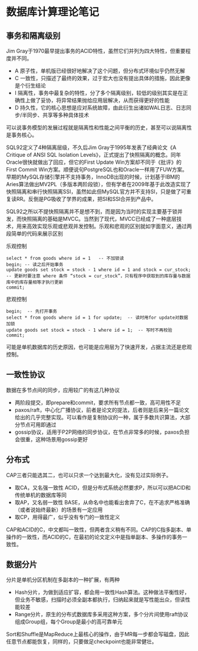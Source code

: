 # 数据库计算理论笔记

## 事务和隔离级别

Jim Gray于1970最早提出事务的ACID特性，虽然它们并列为四大特性，但重要程度并不同。

* A 原子性，单机版已经很好地解决了这个问题，但分布式环境似乎仍然无解
* C 一致性，只描述了最终的效果，过于宏大也没有提出具体的措施，因此更像是个衍生结论
* I 隔离性，事务中最复杂的特性，分了多个隔离级别，较低的级别其实是在正确性上做了妥协，将异常结果抛给应用层解决，从而获得更好的性能
* D 持久性，它的核心思想是应对系统故障，由此衍生出诸如WAL日志、日志同步/半同步、共享等多种具体技术

可以说事务模型的发展过程就是隔离性和性能之间平衡的历史，甚至可以说隔离性是事务核心。

SQL92定义了4种隔离层级，不久后Jim Gray于1995年发表了经典论文《A Critique of ANSI SQL Isolation Levels》，正式提出了快照隔离的概念。同年Oracle很快就做出了回应，但它的First Update Win方案却不同于《批评》的First Commit Win方案。顺便说句PostgreSQL也和Oracle一样用了FUW方案。早期的MySQL存储引擎并不支持事务，InnoDB出现的时候，计划基于IBM的Aries算法做出MV2PL（多版本两阶段锁），但有学者在2009年基于此改造实现了快照隔离和串行快照隔离SSI，虽然如此但MySQL官方并不支持SI，只是做了可重复读RR。反倒是PG吸收了学界的成果，把SI和SSI合并到产品中。

SQL92之所以不提快照隔离并不是想不到，而是因为当时的实现主要基于锁并发，而快照隔离的基础是MVCC。当然到了现代，MVCC已经成了一种底层技术，用来高效实现乐观或悲观并发控制。乐观和悲观的区别就如字面意义，通过两段简单的代码来展示区别

乐观控制

```
select * from goods where id = 1   -- 不加锁读
begin; -- 读之后开始事务
update goods set stock = stock - 1 where id = 1 and stock = cur_stock;  -- 更新时要注意 where 条件 “stock = cur_stock”，只有程序中获取到的库存量与数据库中的库存量相等才执行更新
commit;
```

悲观控制

```
begin;  -- 先打开事务
select * from goods where id = 1 for update;  -- 读时用for update对数据加锁
update goods set stock = stock - 1 where id = 1;  -- 写时不再校验
commit;
```

可能是单机数据库的历史原因，也可能是应用层为了快速开发，占据主流还是悲观控制。

## 一致性协议

数据在多节点间的同步，应用较广的有这几种协议

* 两阶段提交，即prepare和commit，要求所有节点都一致，高可用性不足
* paxos/raft，中心化广播协议，前者是论文的提法，后者则是后来另一篇论文给出的几乎完整实现。可以看作是复制协议的一种，属于多数共识算法，大部分节点可用即通过
* gossip协议，适用于P2P网络的同步协议，在节点非常多的时候，paxos负担会很重，这种场景用gossip更好

## 分布式

CAP三者只能选其二，也可以只求一个达到最大化，没有见过实际例子。

* 取CA，又名强一致性 ACID，但是分布式系统必然要求P，所以可以把ACID和传统单机的数据库等同
* 取AP，又名弱一致性 BASE，从命名中也能看出舍弃了C，在不追求严格准确（或者说始终最新）的场景有一定应用
* 取CP，用得最广，似乎没有专门的一致性定义

CAP和ACID的C，中文都叫一致性，但两者含义稍有不同。CAP的C指多副本、单操作的一致性，而ACID的C，在最初的论文定义中是指单副本、多操作的事务一致性。

## 数据分片

分片是单机分区机制在多副本的一种扩展，有两种

* Hash分片，为做到适应扩容，都会用一致性Hash算法。这种做法平衡性好，但业务不敏感，扫描时必须全副本都执行，归纳起来就是写性能出众，但读性能较差
* Range分片，原生的分布式数据库多采用这种方案，多个分片间使用raft协议组成Group组，每个Group是最小的高可靠单元

Sort和Shuffle是MapReduce上最核心的操作，由于MR每一步都会写磁盘，因此任意节点都能恢复，同样的，只要做足checkpoint也能非常健壮。